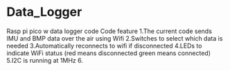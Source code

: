 # Data_Logger
Rasp pi pico w data logger code
Code feature
1.The current code sends IMU and BMP data over the air using Wifi
2.Switches to select which data is needed
3.Automatically reconnects to wifi if disconnected
4.LEDs to indicate WiFi status (red means disconnected green means connected)
5.I2C is running at 1MHz
6.
